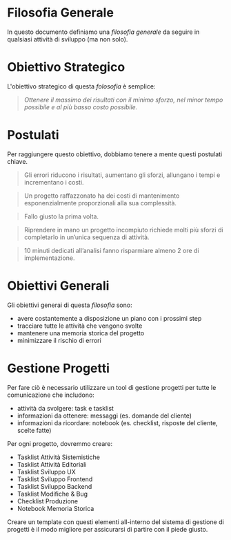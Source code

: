 # Filosofia Generale

In questo documento definiamo una *filosofia generale* da seguire in qualsiasi attività di sviluppo (ma non solo).

# Obiettivo Strategico

L'obiettivo strategico di questa *folosofia* è semplice:

> *Ottenere il massimo dei risultati con il minimo sforzo, nel minor tempo possibile e al più basso costo possibile.*

# Postulati

Per raggiungere questo obiettivo, dobbiamo tenere a mente questi postulati chiave.

> Gli errori riducono i risultati, aumentano gli sforzi, allungano i tempi e incrementano i costi.

> Un progetto raffazzonato ha dei costi di mantenimento esponenzialmente proporzionali alla sua complessità.

> Fallo giusto la prima volta.

> Riprendere in mano un progetto incompiuto richiede molti più sforzi di completarlo in un’unica sequenza di attività.

> 10 minuti dedicati all’analisi fanno risparmiare almeno 2 ore di implementazione.

# Obiettivi Generali

Gli obiettivi generai di questa *filosofia* sono:

- avere costantemente a disposizione un piano con i prossimi step
- tracciare tutte le attività che vengono svolte
- mantenere una memoria storica del progetto
- minimizzare il rischio di errori

# Gestione Progetti

Per fare ciò è necessario utilizzare un tool di gestione progetti per tutte le comunicazione che includono:

- attività da svolgere: task e tasklist
- informazioni da ottenere: messaggi (es. domande del cliente)
- informazioni da ricordare: notebook (es. checklist, risposte del cliente, scelte fatte)

Per ogni progetto, dovremmo creare:

- Tasklist Attività Sistemistiche
- Tasklist Attività Editoriali
- Tasklist Sviluppo UX
- Tasklist Sviluppo Frontend
- Tasklist Sviluppo Backend
- Tasklist Modifiche & Bug
- Checklist Produzione
- Notebook Memoria Storica

Creare un template con questi elementi all-interno del sistema di gestione di progetti è il modo migliore per assicurarsi di partire con il piede giusto.
